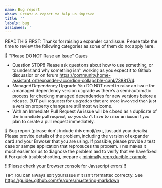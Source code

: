 ```yaml
---
name: Bug report
about: Create a report to help us improve
title: ''
labels: bug
assignees: ''
---
```


READ THIS FIRST:
Thanks for raising a expander card issue. Please take the time to review the following
categories as some of them do not apply here.

🙅 "Please DO NOT Raise an Issue" Cases
- Question
STOP!! Please ask questions about how to use something, or to understand why something isn't
working as you expect it to Github discussion or on forum https://community.home-assistant.io/t/expander-accordion-collapsible-card/738817/4.
- Managed Dependency Upgrade
You DO NOT need to raise an issue for a managed dependency version upgrade as there's a semi-automatic process for checking managed dependencies for new versions before a release. BUT pull requests for upgrades that are more involved than just a version property change are still most welcome.
- With an Immediate Pull Request
An issue will be closed as a duplicate of the immediate pull request, so you don't have to raise an issue if you plan to create a pull request immediately.

🐞 Bug report (please don't include this emoji/text, just add your details)
Please provide details of the problem, including the version of expander card and your Brwoser that you
are using. If possible, please provide a test case or sample application that reproduces
the problem. This makes it much easier for us to diagnose the problem and to verify that
we have fixed it
For quick troubleshooting, prepare a [minimally reproducible example](https://en.wikipedia.org/wiki/Minimal_reproducible_example).

!!!Please check your Browser console for Javascript errors!!!



TIP: You can always edit your issue if it isn't formatted correctly.
     See https://guides.github.com/features/mastering-markdown 
